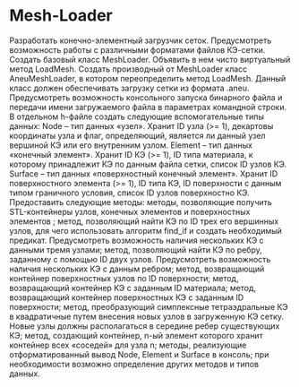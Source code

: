 # Mesh-Loader
Разработать конечно-элементный загрузчик сеток.
Предусмотреть возможность работы с различными форматами файлов КЭ-сетки. Создать базовый класс MeshLoader. Объявить в нем чисто виртуальный метод LoadMesh.
Создать производный от MeshLoader класс AneuMeshLoader, в котором переопределить метод LoadMesh. Данный класс должен обеспечивать загрузку сетки из формата .aneu.
Предусмотреть возможность консольного запуска бинарного файла и передачи имени загружаемого файла в параметрах командной строки.
В отдельном h-файле создать следующие вспомогательные типы данных:
  Node – тип данных «узел». Хранит ID узла (>= 1), декартовы координаты узла и флаг, определяющий, является ли данный узел вершиной КЭ или его внутренним узлом.
  Element – тип данных «конечный элемент». Хранит ID КЭ (>= 1), ID типа материала, к которому принадлежит КЭ по данным файла сетки, список ID узлов КЭ.
  Surface – тип данных «поверхностный конечный элемент». Хранит ID поверхностного элемента (>= 1), ID типа КЭ, ID поверхности с данным типом граничного условия, список ID узлов поверхностно КЭ.
Предоставить следующие методы:
методы, позволяющие получить STL-контейнеры узлов, конечных элементов и поверхностных элементов ;
метод, позволяющий найти КЭ по ID трех его вершинных узлов, для чего использовать алгоритм find_if и создать необходимый предикат. Предусмотреть возможность наличия нескольких КЭ с данными тремя узлами;
метод, позволяющий найти КЭ по ребру, заданному с помощью ID двух узлов. Предусмотреть возможность наличия нескольких КЭ с данным ребром;
метод, возвращающий контейнер поверхностных узлов по ID поверхности;
метод, возвращающий контейнер КЭ с заданным ID материала;
метод, возвращающий контейнер поверхностных КЭ с заданным ID поверхности;
метод, преобразующий симплексные тетраэдральные КЭ в квадратичные путем внесения новых узлов в загруженную КЭ сетку. Новые узлы должны располагаться в середине ребер существующих КЭ;
метод, создающий контейнер, n-ый элемент которого хранит контейнер всех «соседей» для узла n;
методы, реализующие отформатированный вывод Node, Element и Surface в консоль;
при необходимости возможно определение других методов и типов данных.
